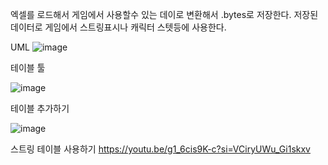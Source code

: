 엑셀를 로드해서 게임에서 사용할수 있는 데이로 변환해서 .bytes로 저장한다.
저장된 데이터로 게임에서 스트링표시나 캐릭터 스텟등에 사용한다.

UML
![image](https://github.com/wyuurla/Unity-Table/assets/37171461/9d2851e6-8362-4ab1-af05-b3e07a118fbd)

테이블 툴

![image](https://github.com/wyuurla/Unity-Table/assets/37171461/833c0fcc-26af-4939-a706-b9c9279e81f2)

테이블 추가하기

![image](https://github.com/wyuurla/Unity-Table/assets/37171461/0b551506-b872-4dfd-a0cb-f54d63cd7839)

스트링 테이블 사용하기 
https://youtu.be/g1_6cis9K-c?si=VCiryUWu_Gi1skxv
